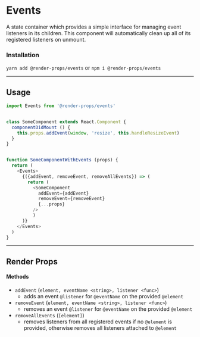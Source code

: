 # Events
A state container which provides a simple interface for managing event listeners
in its children. This component will automatically clean up all of its
registered listeners on unmount.


### Installation
```yarn add @render-props/events``` or ```npm i @render-props/events```


____


## Usage
```js
import Events from '@render-props/events'


class SomeComponent extends React.Component {
  componentDidMount () {
    this.props.addEvent(window, 'resize', this.handleResizeEvent)
  }
}


function SomeComponentWithEvents (props) {
  return (
    <Events>
      {({addEvent, removeEvent, removeAllEvents}) => (
        return (
          <SomeComponent
            addEvent={addEvent}
            removeEvent={removeEvent}
            {...props}
          />
          )
      )}
    </Events>
  )
}
```

____

## Render Props

#### Methods
- `addEvent` (`element, eventName <string>, listener <func>`)
  - adds an event `@listener` for `@eventName` on the provided `@element`
- `removeEvent` (`element, eventName <string>, listener <func>`)
  - removes an event `@listener` for `@eventName` on the provided `@element`
- `removeAllEvents` (`[element]`)
  - removes listeners from all registered events if no `@element` is provided, otherwise removes all listeners attached to
  `@element`
